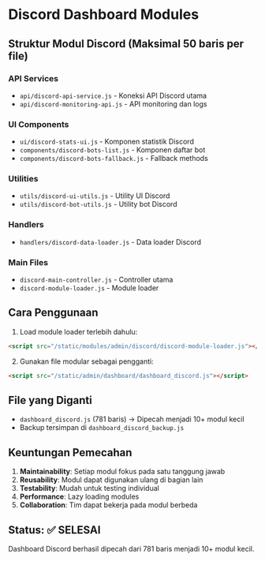# Discord Dashboard Modules

## Struktur Modul Discord (Maksimal 50 baris per file)

### API Services
- `api/discord-api-service.js` - Koneksi API Discord utama
- `api/discord-monitoring-api.js` - API monitoring dan logs

### UI Components  
- `ui/discord-stats-ui.js` - Komponen statistik Discord
- `components/discord-bots-list.js` - Komponen daftar bot
- `components/discord-bots-fallback.js` - Fallback methods

### Utilities
- `utils/discord-ui-utils.js` - Utility UI Discord
- `utils/discord-bot-utils.js` - Utility bot Discord

### Handlers
- `handlers/discord-data-loader.js` - Data loader Discord

### Main Files
- `discord-main-controller.js` - Controller utama
- `discord-module-loader.js` - Module loader

## Cara Penggunaan

1. Load module loader terlebih dahulu:
```html
<script src="/static/modules/admin/discord/discord-module-loader.js"></script>
```

2. Gunakan file modular sebagai pengganti:
```html
<script src="/static/admin/dashboard/dashboard_discord.js"></script>
```

## File yang Diganti

- `dashboard_discord.js` (781 baris) → Dipecah menjadi 10+ modul kecil
- Backup tersimpan di `dashboard_discord_backup.js`

## Keuntungan Pemecahan

1. **Maintainability**: Setiap modul fokus pada satu tanggung jawab
2. **Reusability**: Modul dapat digunakan ulang di bagian lain
3. **Testability**: Mudah untuk testing individual
4. **Performance**: Lazy loading modules
5. **Collaboration**: Tim dapat bekerja pada modul berbeda

## Status: ✅ SELESAI
Dashboard Discord berhasil dipecah dari 781 baris menjadi 10+ modul kecil.
